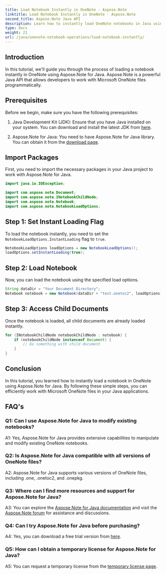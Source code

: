 ```yaml
---
title: Load Notebook Instantly in OneNote - Aspose.Note
linktitle: Load Notebook Instantly in OneNote - Aspose.Note
second_title: Aspose.Note Java API
description: Learn how to instantly load OneNote notebooks in Java using Aspose.Note for Java. Improve your productivity with efficient notebook handling.
type: docs
weight: 21
url: /java/onenote-notebook-operations/load-notebook-instantly/
---
```

## Introduction

In this tutorial, we'll guide you through the process of loading a notebook instantly in OneNote using Aspose.Note for Java. Aspose.Note is a powerful Java API that allows developers to work with Microsoft OneNote files programmatically.

## Prerequisites

Before we begin, make sure you have the following prerequisites:

1. Java Development Kit (JDK): Ensure that you have Java installed on your system. You can download and install the latest JDK from [here](https://www.oracle.com/java/technologies/javase-jdk15-downloads.html).

2. Aspose.Note for Java: You need to have Aspose.Note for Java library. You can obtain it from the [download page](https://releases.aspose.com/note/java/).

## Import Packages

First, you need to import the necessary packages in your Java project to work with Aspose.Note for Java.

```java
import java.io.IOException;

import com.aspose.note.Document;
import com.aspose.note.INotebookChildNode;
import com.aspose.note.Notebook;
import com.aspose.note.NotebookLoadOptions;
```

## Step 1: Set Instant Loading Flag

To load the notebook instantly, you need to set the `NotebookLoadOptions.InstantLoading` flag to `true`.

```java
NotebookLoadOptions loadOptions = new NotebookLoadOptions();
loadOptions.setInstantLoading(true);
```

## Step 2: Load Notebook

Now, you can load the notebook using the specified load options.

```java
String dataDir = "Your Document Directory";
Notebook notebook = new Notebook(dataDir + "test.onetoc2", loadOptions);
```

## Step 3: Access Child Documents

Once the notebook is loaded, all child documents are already loaded instantly.

```java
for (INotebookChildNode notebookChildNode : notebook) {
    if (notebookChildNode instanceof Document) {
        // Do something with child document
    }
}
```

## Conclusion

In this tutorial, you learned how to instantly load a notebook in OneNote using Aspose.Note for Java. By following these simple steps, you can efficiently work with Microsoft OneNote files in your Java applications.

## FAQ's

### Q1: Can I use Aspose.Note for Java to modify existing notebooks?

A1: Yes, Aspose.Note for Java provides extensive capabilities to manipulate and modify existing OneNote notebooks.

### Q2: Is Aspose.Note for Java compatible with all versions of OneNote files?

A2: Aspose.Note for Java supports various versions of OneNote files, including .one, .onetoc2, and .onepkg.

### Q3: Where can I find more resources and support for Aspose.Note for Java?

A3: You can explore the [Aspose.Note for Java documentation](https://reference.aspose.com/note/java/) and visit the [Aspose.Note forum](https://forum.aspose.com/c/note/28) for assistance and discussions.

### Q4: Can I try Aspose.Note for Java before purchasing?

A4: Yes, you can download a free trial version from [here](https://releases.aspose.com/).

### Q5: How can I obtain a temporary license for Aspose.Note for Java?

A5: You can request a temporary license from the [temporary license page](https://purchase.aspose.com/temporary-license/).
